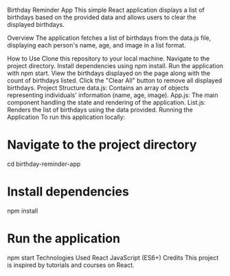 Birthday Reminder App
This simple React application displays a list of birthdays based on the provided data and allows users to clear the displayed birthdays.

Overview
The application fetches a list of birthdays from the data.js file, displaying each person's name, age, and image in a list format.

How to Use
Clone this repository to your local machine.
Navigate to the project directory.
Install dependencies using npm install.
Run the application with npm start.
View the birthdays displayed on the page along with the count of birthdays listed.
Click the "Clear All" button to remove all displayed birthdays.
Project Structure
data.js: Contains an array of objects representing individuals' information (name, age, image).
App.js: The main component handling the state and rendering of the application.
List.js: Renders the list of birthdays using the data provided.
Running the Application
To run this application locally:

# Navigate to the project directory

cd birthday-reminder-app

# Install dependencies

npm install

# Run the application

npm start
Technologies Used
React
JavaScript (ES6+)
Credits
This project is inspired by tutorials and courses on React.
